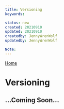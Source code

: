 ```yaml
---
title: Versioning
keywords: 

status: new
created: 20210910
updated: 20210910
createdby: JennyWrenWolf
updatedby: JennyWrenWolf

Note: 
---
```

[Home](../Index.md)

# Versioning


## ...Coming Soon...

